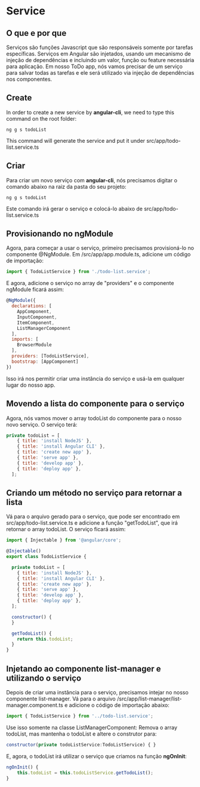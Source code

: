 # Service

O que e por que
------------
Serviços são funções Javascript que são responsáveis somente por tarefas específicas. Serviços em Angular são injetados, usando um mecanismo de injeção de dependências e incluindo um valor, função ou feature necessária para aplicação. Em nosso ToDo app, nós vamos precisar de um serviço para salvar todas as tarefas e ele será utilizado via injeção de dependências nos componentes. 

Create
------------
In order to create a new service by **angular-cli**, we need to type this command on the root folder:

    ng g s todoList

This command will generate the service and put it under src/app/todo-list.service.ts

Criar
------------
Para criar um novo serviço com **angular-cli**, nós precisamos digitar o comando abaixo na raiz da pasta do seu projeto: 

    ng g s todoList

Este comando irá gerar o serviço e colocá-lo abaixo de src/app/todo-list.service.ts


Provisionando no ngModule 
------------

Agora, para começar a usar o serviço, primeiro precisamos provisioná-lo no componente @NgModule.
Em /src/app/app.module.ts, adicione um código de importação:

```javascript
import { TodoListService } from './todo-list.service';
```

E agora, adicione o serviço no array de "providers" e o componente ngModule ficará assim:


```javascript
@NgModule({
  declarations: [
    AppComponent,
    InputComponent,
    ItemComponent,
    ListManagerComponent
  ],
  imports: [
    BrowserModule
  ],
  providers: [TodoListService],
  bootstrap: [AppComponent]
})
```

Isso irá nos permitir criar uma instância do serviço e usá-la em qualquer lugar do nosso app.

Movendo a lista do componente para o serviço
------------
Agora, nós vamos mover o array todoList do componente para o nosso novo serviço. O serviço terá: 

```javascript
private todoList = [
    { title: 'install NodeJS' },
    { title: 'install Angular CLI' },
    { title: 'create new app' },
    { title: 'serve app' },
    { title: 'develop app' },
    { title: 'deploy app' },
  ];
```

Criando um método no serviço para retornar a lista
------------
Vá para o arquivo gerado para o serviço, que pode ser encontrado em src/app/todo-list.service.ts e adicione a função "getTodoList", que irá retornar o array todoList. O serviço ficará assim:

```javascript
import { Injectable } from '@angular/core';

@Injectable()
export class TodoListService {

  private todoList = [
    { title: 'install NodeJS' },
    { title: 'install Angular CLI' },
    { title: 'create new app' },
    { title: 'serve app' },
    { title: 'develop app' },
    { title: 'deploy app' },
  ];

  constructor() {
  }

  getTodoList() {
    return this.todoList;
  }
}
```

Injetando ao componente list-manager e utilizando o serviço
------------
Depois de criar uma instância para o serviço, precisamos intejar no nosso componente list-manager. Vá para o arquivo /src/app/list-manager/list-manager.component.ts e adicione o código de importação abaixo: 

```javascript
import { TodoListService } from '../todo-list.service'; 
```

Use isso somente na classe ListManagerComponent: Remova o array todoList, mas mantenha o todoList e altere o construtor para:

```javascript
constructor(private todoListService:TodoListService) { }
```

E, agora, o todoList irá utilizar o serviço que criamos na função **ngOnInit**:

```javascript
ngOnInit() {
    this.todoList = this.todoListService.getTodoList();
}
```

